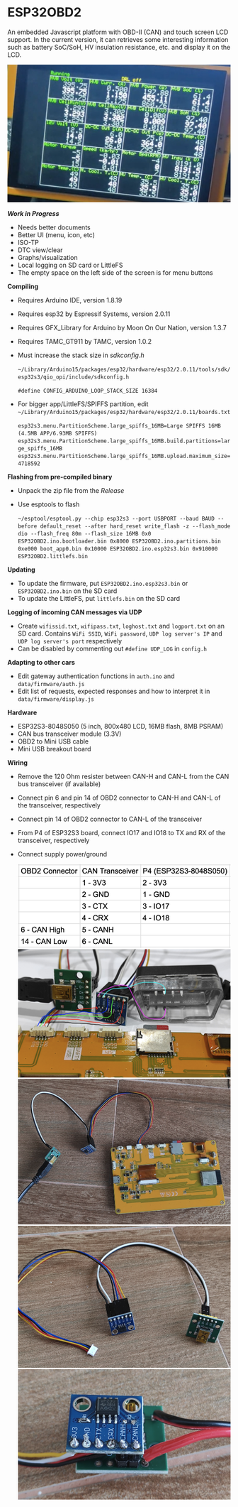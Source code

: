 # ESP32OBD2
An embedded Javascript platform with OBD-II (CAN) and touch screen LCD support.
In the current version, it can retrieves some interesting information such as 
battery SoC/SoH, HV insulation resistance, etc. and display it on the LCD.

  ![Wiring 1](docs/running.png)

***Work in Progress***
- Needs better documents
- Better UI (menu, icon, etc)
- ISO-TP
- DTC view/clear
- Graphs/visualization
- Local logging on SD card or LittleFS
- The empty space on the left side of the screen is for menu buttons

**Compiling**
- Requires Arduino IDE, version 1.8.19
- Requires esp32 by Espressif Systems, version 2.0.11
- Requires GFX_Library for Arduino by Moon On Our Nation, version 1.3.7
- Requires TAMC_GT911 by TAMC, version 1.0.2
- Must increase the stack size in *sdkconfig.h*
  
   `~/Library/Arduino15/packages/esp32/hardware/esp32/2.0.11/tools/sdk/esp32s3/qio_opi/include/sdkconfig.h`
  
    `#define CONFIG_ARDUINO_LOOP_STACK_SIZE 16384`
- For bigger app/LittleFS/SPIFFS partition, edit  `~/Library/Arduino15/packages/esp32/hardware/esp32/2.0.11/boards.txt`

  `esp32s3.menu.PartitionScheme.large_spiffs_16MB=Large SPIFFS 16MB (4.5MB APP/6.93MB SPIFFS)
  esp32s3.menu.PartitionScheme.large_spiffs_16MB.build.partitions=large_spiffs_16MB
  esp32s3.menu.PartitionScheme.large_spiffs_16MB.upload.maximum_size=4718592`

**Flashing from pre-compiled binary**
- Unpack the zip file from the *Release*
- Use esptools to flash
  
  `~/esptool/esptool.py --chip esp32s3 --port USBPORT --baud BAUD --before default_reset --after hard_reset write_flash -z --flash_mode dio --flash_freq 80m --flash_size 16MB 0x0 ESP32OBD2.ino.bootloader.bin 0x8000 ESP32OBD2.ino.partitions.bin 0xe000 boot_app0.bin 0x10000 ESP32OBD2.ino.esp32s3.bin 0x910000 ESP32OBD2.littlefs.bin`

**Updating**
- To update the firmware, put `ESP32OBD2.ino.esp32s3.bin` or `ESP32OBD2.ino.bin` on the SD card
- To update the LittleFS, put `littlefs.bin` on the SD card

**Logging of incoming CAN messages via UDP**
- Create `wifissid.txt`, `wifipass.txt`, `loghost.txt` and `logport.txt` on an SD card. Contains `WiFi SSID`, `WiFi password`, `UDP log server's IP` and `UDP log server's port` respectively
- Can be disabled by commenting out `#define UDP_LOG` in `config.h`

**Adapting to other cars**
- Edit gateway authentication functions in `auth.ino` and `data/firmware/auth.js`
- Edit list of requests, expected responses and how to interpret it in `data/firmware/display.js` 

**Hardware**
- ESP32S3-8048S050 (5 inch, 800x480 LCD, 16MB flash, 8MB PSRAM)
- CAN bus transceiver module (3.3V)
- OBD2 to Mini USB cable
- Mini USB breakout board

**Wiring**
- Remove the 120 Ohm resister between CAN-H and CAN-L from the CAN bus transceiver (if available)
- Connect pin 6 and pin 14 of OBD2 connector to CAN-H and CAN-L of the transceiver, respectively
- Connect pin 14 of OBD2 connector to CAN-L of the transceiver
- From P4 of ESP32S3 board, connect IO17 and IO18 to TX and RX of the transceiver, respectively
- Connect supply power/ground

  ![Wiring](docs/wiring.png)
  ![Wiring 1](docs/wiring1.png)
  ![Wiring 2](docs/wiring2.png)
  ![Wiring 3](docs/wiring3.png)
  ![Wiring 4](docs/wiring4.png)
  
